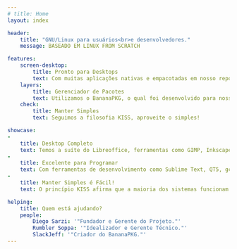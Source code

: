 ```yaml
---
# title: Home
layout: index

header:
    title: "GNU/Linux para usuários<br>e desenvolvedores."
    message: BASEADO EM LINUX FROM SCRATCH

features:
    screen-desktop:
        title: Pronto para Desktops
        text: Com muitas aplicações nativas e empacotadas em nosso repositório!
    layers:
        title: Gerenciador de Pacotes
        text: Utilizamos o BananaPKG, o qual foi desenvolvido para nosso sistema.
    check: 
        title: Manter Simples
        text: Seguimos a filosofia KISS, aproveite o simples!

showcase:
- 
    title: Desktop Completo
    text: Temos a suíte do Libreoffice, ferramentas como GIMP, Inkscape, SSR, VLC e muito mais!
- 
    title: Excelente para Programar
    text: Com ferramentas de desenvolvimento como Sublime Text, QT5, gcc, python2 e 3, compiladores, lua, etc!
- 
    title: Manter Simples é Fácil!
    text: O princípio KISS afirma que a maioria dos sistemas funcionam melhor se eles forem mantidos simples, ao invés de complicados!

helping:
    title: Quem está ajudando?
    people:
        Diego Sarzi: '"Fundador e Gerente do Projeto."'
        Rumbler Soppa: '"Idealizador e Gerente Técnico."'
        SlackJeff: '"Criador do BananaPKG."'
---
```

